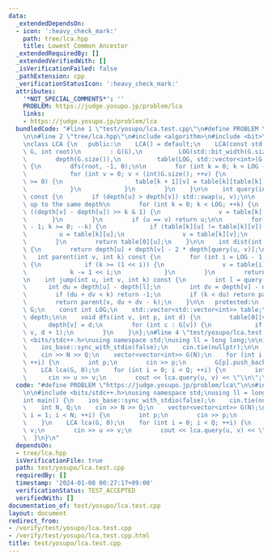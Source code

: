 ```yaml
---
data:
  _extendedDependsOn:
  - icon: ':heavy_check_mark:'
    path: tree/lca.hpp
    title: Lowest Common Ancestor
  _extendedRequiredBy: []
  _extendedVerifiedWith: []
  _isVerificationFailed: false
  _pathExtension: cpp
  _verificationStatusIcon: ':heavy_check_mark:'
  attributes:
    '*NOT_SPECIAL_COMMENTS*': ''
    PROBLEM: https://judge.yosupo.jp/problem/lca
    links:
    - https://judge.yosupo.jp/problem/lca
  bundledCode: "#line 1 \"test/yosupo/lca.test.cpp\"\n#define PROBLEM \"https://judge.yosupo.jp/problem/lca\"\
    \n\n#line 2 \"tree/lca.hpp\"\n#include <algorithm>\n#include <bit>\n#include <vector>\n\
    \nclass LCA {\n   public:\n    LCA() = default;\n    LCA(const std::vector<std::vector<int>>&\
    \ G, int root)\n        : G(G),\n          LOG(std::bit_width(G.size())),\n  \
    \        depth(G.size()),\n          table(LOG, std::vector<int>(G.size(), -1))\
    \ {\n        dfs(root, -1, 0);\n\n        for (int k = 0; k < LOG - 1; ++k) {\n\
    \            for (int v = 0; v < (int)G.size(); ++v) {\n                if (table[k][v]\
    \ >= 0) {\n                    table[k + 1][v] = table[k][table[k][v]];\n    \
    \            }\n            }\n        }\n    }\n\n    int query(int u, int v)\
    \ const {\n        if (depth[u] > depth[v]) std::swap(u, v);\n\n        // go\
    \ up to the same depth\n        for (int k = 0; k < LOG; ++k) {\n            if\
    \ ((depth[v] - depth[u]) >> k & 1) {\n                v = table[k][v];\n     \
    \       }\n        }\n        if (u == v) return u;\n\n        for (int k = LOG\
    \ - 1; k >= 0; --k) {\n            if (table[k][u] != table[k][v]) {\n       \
    \         u = table[k][u];\n                v = table[k][v];\n            }\n\
    \        }\n        return table[0][u];\n    }\n\n    int dist(int u, int v) const\
    \ {\n        return depth[u] + depth[v] - 2 * depth[query(u, v)];\n    }\n\n \
    \   int parent(int v, int k) const {\n        for (int i = LOG - 1; i >= 0; --i)\
    \ {\n            if (k >= (1 << i)) {\n                v = table[i][v];\n    \
    \            k -= 1 << i;\n            }\n        }\n        return v;\n    }\n\
    \n    int jump(int u, int v, int k) const {\n        int l = query(u, v);\n  \
    \      int du = depth[u] - depth[l];\n        int dv = depth[v] - depth[l];\n\
    \        if (du + dv < k) return -1;\n        if (k < du) return parent(u, k);\n\
    \        return parent(v, du + dv - k);\n    }\n\n   protected:\n    const std::vector<std::vector<int>>&\
    \ G;\n    const int LOG;\n    std::vector<std::vector<int>> table;\n    std::vector<int>\
    \ depth;\n\n    void dfs(int v, int p, int d) {\n        table[0][v] = p;\n  \
    \      depth[v] = d;\n        for (int c : G[v]) {\n            if (c != p) dfs(c,\
    \ v, d + 1);\n        }\n    }\n};\n#line 4 \"test/yosupo/lca.test.cpp\"\n\n#include\
    \ <bits/stdc++.h>\nusing namespace std;\nusing ll = long long;\n\nint main() {\n\
    \    ios_base::sync_with_stdio(false);\n    cin.tie(nullptr);\n\n    int N, Q;\n\
    \    cin >> N >> Q;\n    vector<vector<int>> G(N);\n    for (int i = 1; i < N;\
    \ ++i) {\n        int p;\n        cin >> p;\n        G[p].push_back(i);\n    }\n\
    \    LCA lca(G, 0);\n    for (int i = 0; i < Q; ++i) {\n        int u, v;\n  \
    \      cin >> u >> v;\n        cout << lca.query(u, v) << \"\\n\";\n    }\n}\n"
  code: "#define PROBLEM \"https://judge.yosupo.jp/problem/lca\"\n\n#include \"../../tree/lca.hpp\"\
    \n\n#include <bits/stdc++.h>\nusing namespace std;\nusing ll = long long;\n\n\
    int main() {\n    ios_base::sync_with_stdio(false);\n    cin.tie(nullptr);\n\n\
    \    int N, Q;\n    cin >> N >> Q;\n    vector<vector<int>> G(N);\n    for (int\
    \ i = 1; i < N; ++i) {\n        int p;\n        cin >> p;\n        G[p].push_back(i);\n\
    \    }\n    LCA lca(G, 0);\n    for (int i = 0; i < Q; ++i) {\n        int u,\
    \ v;\n        cin >> u >> v;\n        cout << lca.query(u, v) << \"\\n\";\n  \
    \  }\n}\n"
  dependsOn:
  - tree/lca.hpp
  isVerificationFile: true
  path: test/yosupo/lca.test.cpp
  requiredBy: []
  timestamp: '2024-01-08 00:27:17+09:00'
  verificationStatus: TEST_ACCEPTED
  verifiedWith: []
documentation_of: test/yosupo/lca.test.cpp
layout: document
redirect_from:
- /verify/test/yosupo/lca.test.cpp
- /verify/test/yosupo/lca.test.cpp.html
title: test/yosupo/lca.test.cpp
---
```

